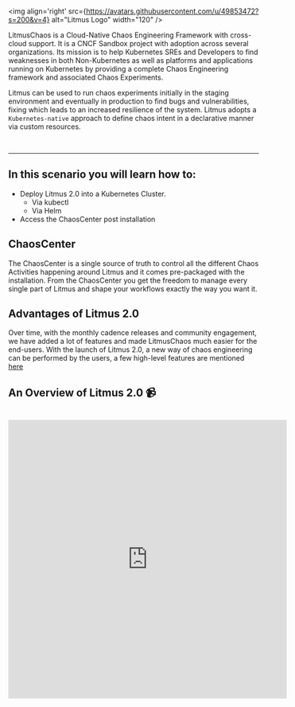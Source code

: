 <br>

<img align='right' src={https://avatars.githubusercontent.com/u/49853472?s=200&v=4} alt="Litmus Logo" width="120" />

LitmusChaos is a Cloud-Native Chaos Engineering Framework with cross-cloud support. It is a CNCF Sandbox project with adoption across several organizations. Its mission is to help Kubernetes SREs and Developers to find weaknesses in both Non-Kubernetes as well as platforms and applications running on Kubernetes by providing a complete Chaos Engineering framework and associated Chaos Experiments.

Litmus can be used to run chaos experiments initially in the staging environment and eventually in production to find bugs and vulnerabilities, fixing which leads to an increased resilience of the system. Litmus adopts a `Kubernetes-native` approach to define chaos intent in a declarative manner via custom resources.

<br/>

---

## In this scenario you will learn how to:

- Deploy Litmus 2.0 into a Kubernetes Cluster.
  - Via kubectl
  - Via Helm
- Access the ChaosCenter post installation

## ChaosCenter

The ChaosCenter is a single source of truth to control all the different Chaos Activities happening around Litmus and it comes pre-packaged with the installation. From the ChaosCenter you get the freedom to manage every single part of Litmus and shape your workflows exactly the way you want it.

## Advantages of Litmus 2.0

Over time, with the monthly cadence releases and community engagement, we have added a lot of features and made LitmusChaos much easier for the end-users. With the launch of Litmus 2.0, a new way of chaos engineering can be performed by the users, a few high-level features are mentioned [here](https://litmusdocs-beta.netlify.app/docs/next/introduction/features)

## **An Overview of Litmus 2.0** 📹

<br>

<iframe width="560" height="560" src="https://www.youtube.com/embed/hcPvbDSPdeo" title="YouTube video player" frameborder="0" allow="accelerometer; autoplay; clipboard-write; encrypted-media; gyroscope; picture-in-picture" allowfullscreen></iframe>

<br>
